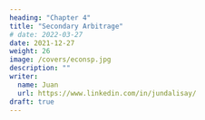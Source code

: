 ```yaml
---
heading: "Chapter 4"
title: "Secondary Arbitrage"
# date: 2022-03-27
date: 2021-12-27
weight: 26
image: /covers/econsp.jpg
description: ""
writer:
  name: Juan
  url: https://www.linkedin.com/in/jundalisay/
draft: true
---
```



